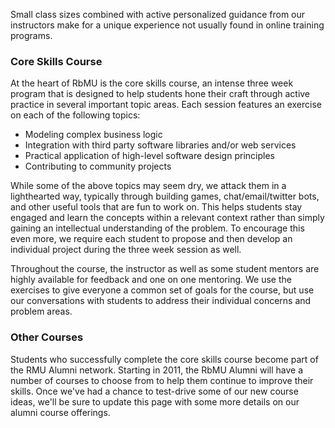Small class sizes combined with active personalized guidance from our
instructors make for a unique experience not usually found in online
training programs.

### Core Skills Course

At the heart of RbMU is the core skills course, an intense three week program that is designed to help students hone their craft through active practice in several important topic areas.  Each session features an exercise on each of the following topics:

  * Modeling complex business logic
  * Integration with third party software libraries and/or web services
  * Practical application of high-level software design principles
  * Contributing to community projects

While some of the above topics may seem dry, we attack them in a lighthearted way, typically through building games, chat/email/twitter bots, and other useful tools that are fun to work on.  This helps students stay engaged and learn the concepts within a relevant context rather than simply gaining an intellectual understanding of the problem.  To encourage this even more, we require each student to propose and then develop an individual project during the three week session as well.

Throughout the course, the instructor as well as some student mentors are highly available for feedback and one on one mentoring.  We use the exercises to give everyone a common set of goals for the course, but use our conversations with students to address their individual concerns and problem areas.

### Other Courses

Students who successfully complete the core skills course become part of the RMU Alumni network.  Starting in 2011, the RbMU Alumni will have a number of courses to choose from to help them continue to improve their skills.  Once we've had a chance to test-drive some of our new course ideas, we'll be sure to update this page with some more details on our alumni course offerings.
